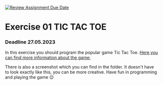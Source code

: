 [![Review Assignment Due Date](https://classroom.github.com/assets/deadline-readme-button-24ddc0f5d75046c5622901739e7c5dd533143b0c8e959d652212380cedb1ea36.svg)](https://classroom.github.com/a/dj9mDIhS)
# Exercise 01 TIC TAC TOE 
### Deadline 27.05.2023

In this exercise you should program the popular game Tic Tac Toe. 
[Here you can find more information about the game:](https://en.wikipedia.org/wiki/Tic-tac-toe)

There is also a screenshot which you can find in the folder.
It doesn't have to look exactly like this, you can be more creative. 
Have fun in programming and playing the game :wink:
